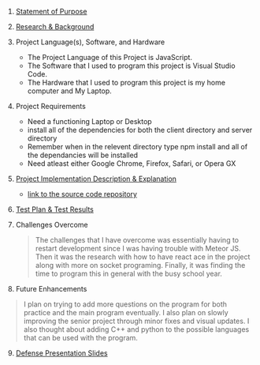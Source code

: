 1. [Statement of Purpose](Sections/Statement_OF_Purpose.md)
   
2. [Research & Background](Sections/Research_Background.md)
   
3. Project Language(s), Software, and Hardware
   - The Project Language of this Project is JavaScript.
   - The Software that I used to program this project is Visual Studio Code.
   - The Hardware that I used to program this project is my home computer and My Laptop.

   
4. Project Requirements
   - Need a functioning Laptop or Desktop
   - install all of the dependencies for both the client directory and server directory
   - Remember when in the relevent directory type npm install and all of the dependancies will be installed
   - Need atleast either Google Chrome, Firefox, Safari, or Opera GX
  
5. [Project Implementation Description & Explanation](Sections/Implement_DESC.md) 
   - [link to the source code repository](https://github.com/kilikwhite/CSU-Senior-Project/tree/master/src/Programing_VS_Final)
  
6. [Test Plan & Test Results](Sections/Test_Plan.md)
   
7. Challenges Overcome
   > The challenges that I have overcome was essentially having to restart development 
   > since I was having trouble with Meteor JS.  Then it was the research with how to 
   > have react ace in the project along with more on socket programing.  Finally, it was 
   > finding the time to program this in general with the busy school year.
   
8.  Future Enhancements
   > I plan on trying to add more questions on the program for both practice and the main program 
   > eventually.  I also plan on slowly improving the senior project through minor fixes and 
   > visual updates.  I also thought about adding C++ and python to the possible languages that can be used with the program.

9. [Defense Presentation Slides](Senior_Project_Presentation.pptx)